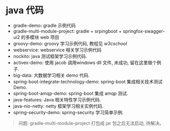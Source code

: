 # java 代码
- gradle-demo: gradle 示例代码
- gradle-multi-module-project: gradle + srpingboot + springfox-swagger-ui2 的多模块 web 项目
- groovy-demo: groovy 学习示例代码, 教程见 *w3cschool*
- webservice: webservice 相关学习示例代码
- nockito: java 测试框架学习示例代码.
- activex-demo: 使用 jacob 调用windows dll 文件, 未成功, 留在这里做个例子.
- big-data: 大数据学习相关 demo 代码.
- spring-boot-integrate-technology-demo: spring-boot 集成相关技术测试 Demo.
- spring-boot-amqp-demo: spring-boot 集成 amqp 测试.
- java-features: Java 相关特性学习示例代码.
- java-nio-netty: netty 框架学习相关实例代码.
- spring-security-demo: spring-security 学习简单示例.

> 问题: gradle-multi-module-project 打包成 jar 包之后无法启动, 待解决。
